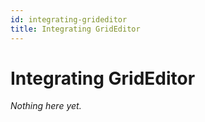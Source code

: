```yaml
---
id: integrating-grideditor
title: Integrating GridEditor
---
```


# Integrating GridEditor

*Nothing here yet.*
